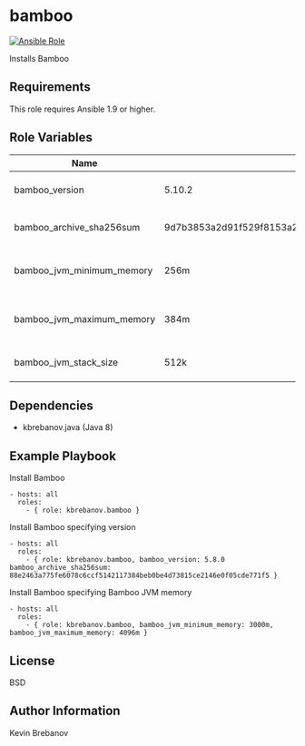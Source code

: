 bamboo
======

[![Ansible Role](https://img.shields.io/ansible/role/3383.svg)](https://galaxy.ansible.com/list#/roles/3383)

Installs Bamboo

Requirements
------------

This role requires Ansible 1.9 or higher.

Role Variables
--------------

| Name                      | Default                                                          | Description                  |
|---------------------------|------------------------------------------------------------------|------------------------------|
| bamboo_version            | 5.10.2                                                           | Version of Bamboo to install |
| bamboo_archive_sha256sum  | 9d7b3853a2d91f529f8153a2fd57da903e9c1a2bfd91d304428b6598c9af5937 | SHA 256 checksum of archive  |
| bamboo_jvm_minimum_memory | 256m                                                             | Bamboo JVM minimum memory    |
| bamboo_jvm_maximum_memory | 384m                                                             | Bamboo JVM maximum memory    |
| bamboo_jvm_stack_size     | 512k                                                             | Bamboo JVM stack size        |

Dependencies
------------

- kbrebanov.java (Java 8)

Example Playbook
----------------

Install Bamboo
```
- hosts: all
  roles:
    - { role: kbrebanov.bamboo }
```

Install Bamboo specifying version
```
- hosts: all
  roles:
    - { role: kbrebanov.bamboo, bamboo_version: 5.8.0 bamboo_archive_sha256sum: 88e2463a775fe6078c6ccf5142117384beb0be4d73815ce2146e0f05cde771f5 }
```

Install Bamboo specifying Bamboo JVM memory
```
- hosts: all
  roles:
    - { role: kbrebanov.bamboo, bamboo_jvm_minimum_memory: 3000m, bamboo_jvm_maximum_memory: 4096m }
```

License
-------

BSD

Author Information
------------------

Kevin Brebanov
